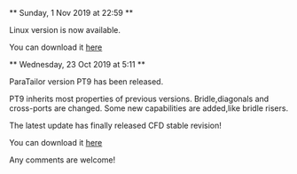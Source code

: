 ** Sunday, 1 Nov 2019 at 22:59 **

Linux version is now available.

You can download it [here](/download) 

** Wednesday, 23 Oct 2019 at 5:11 **

ParaTailor version PT9 has been released.

PT9 inherits most properties of previous versions. 
Bridle,diagonals and cross-ports are changed. 
Some new capabilities are added,like bridle risers.

The latest update has finally released CFD stable revision!

You can download it [here](/download) 

Any comments are welcome!